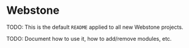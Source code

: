 # Webstone

TODO: This is the default `README` applied to all new Webstone projects.

TODO: Document how to use it, how to add/remove modules, etc.